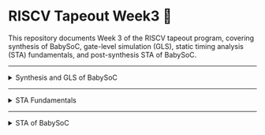 # RISCV Tapeout Week3 🚀

This repository documents Week 3 of the RISCV tapeout program, covering synthesis of BabySoC, gate-level simulation (GLS), static timing analysis (STA) fundamentals, and post-synthesis STA of BabySoC.

---

<details>
<summary>Synthesis and GLS of BabySoC</summary>

## Synthesis and GLS of BabySoC

Gate-level simulation is performed to verify the functionality of a design after synthesis, using actual logic gates.

### Steps to Perform Synthesis of BabySoC

1. **Launch Yosys from the VSDBabySoC/src directory:**
    ```sh
    cd VSDBabySoC/src/
    yosys
    ```
    ![Yosys launch](https://github.com/Santosh3672/RISC-V_Tapeout_Programm/blob/main/Week%203%3A%20BabySoC%20synthesis%2CGLS%20and%20postsynth%20STA/Image%20W3/W3d1p1.png)

2. **Read the Verilog files for vsdbabysoc and all instantiated modules:**
    ```sh
    read_verilog ./module/vsdbabysoc.v
    read_verilog -I./include ../output/compiled_tlv/rvmyth.v
    read_verilog -I./include ./module/clk_gate.v
    ```
    ![Read Verilog files](https://github.com/Santosh3672/RISC-V_Tapeout_Programm/blob/main/Week%203%3A%20BabySoC%20synthesis%2CGLS%20and%20postsynth%20STA/Image%20W3/W3d1p2.png)

3. **Read the library files for standard cells and analog blocks (PLL and DAC):**
    ```sh
    read_liberty -lib ./lib/avsdpll.lib
    read_liberty -lib ./lib/avsddac.lib
    read_liberty -lib ./lib/sky130_fd_sc_hd__tt_025C_1v80.lib
    ```
    ![Read library files](https://github.com/Santosh3672/RISC-V_Tapeout_Programm/blob/main/Week%203%3A%20BabySoC%20synthesis%2CGLS%20and%20postsynth%20STA/Image%20W3/W3d1p3.png)

4. **Synthesize the top module:**
    ```sh
    synth -top vsdbabysoc
    ```
    ![Synthesize top module](https://github.com/Santosh3672/RISC-V_Tapeout_Programm/blob/main/Week%203%3A%20BabySoC%20synthesis%2CGLS%20and%20postsynth%20STA/Image%20W3/W3d1p4.png)

5. **Map flip-flops to standard cells:**
    ```sh
    dfflibmap -liberty ./lib/sky130_fd_sc_hd__tt_025C_1v80.lib
    ```
    ![Map flip-flops](https://github.com/Santosh3672/RISC-V_Tapeout_Programm/blob/main/Week%203%3A%20BabySoC%20synthesis%2CGLS%20and%20postsynth%20STA/Image%20W3/W3d1p5.png)

6. **Optimize design and perform technology mapping:**
    ```sh
    opt
    abc -liberty ./lib/sky130_fd_sc_hd__tt_025C_1v80.lib -script +strash;scorr;ifraig;retime;{D};strash;dch,-f;map,-M,1,{D}
    ```

7. **Final cleanup: flatten design, set undefined values, clean unused instances/wires, and rename:**
    ```sh
    flatten
    setundef -zero
    clean -purge
    rename -enumerate
    ```
    ![Final cleanup](https://github.com/Santosh3672/RISC-V_Tapeout_Programm/blob/main/Week%203%3A%20BabySoC%20synthesis%2CGLS%20and%20postsynth%20STA/Image%20W3/W3d1p6.png)

8. **Print synthesis statistics:**
    ```sh
    stat
    ```
    ![Synthesis statistics](https://github.com/Santosh3672/RISC-V_Tapeout_Programm/blob/main/Week%203%3A%20BabySoC%20synthesis%2CGLS%20and%20postsynth%20STA/Image%20W3/W3d1p7.png)

9. **Write the synthesized netlist for GLS:**
    ```sh
    write_verilog -noattr ../output/synth/vsdbabysoc.synth.v
    ```
    ![Write netlist](https://github.com/Santosh3672/RISC-V_Tapeout_Programm/blob/main/Week%203%3A%20BabySoC%20synthesis%2CGLS%20and%20postsynth%20STA/Image%20W3/W3d1p8.png)

---

### Steps to Perform GLS of BabySoC

1. **Simulate the netlist:**
    ```sh
    iverilog -o ./output/post_synth_sim/post_synth_sim.out \
    -DPOST_SYNTH_SIM -DFUNCTIONAL -DUNIT_DELAY=#1 \
    ./src/module/testbench.v -I ./src/include/ -I src/module/ -I src/gls_model/ -I ./output/synth/
    ```
    - `-o` specifies the output file name.
    - `POST_SYNTH_SIM`, `FUNCTIONAL`, and `UNIT_DELAY` macros are enabled.
    - Testbench and include directories are specified.

2. **Execute the simulation and view the waveform:**
    ```sh
    ./output/post_synth_sim/post_synth_sim.out
    gtkwave post_synth_sim.vcd
    ```
    ![GLS waveform](https://github.com/Santosh3672/RISC-V_Tapeout_Programm/blob/main/Week%203%3A%20BabySoC%20synthesis%2CGLS%20and%20postsynth%20STA/Image%20W3/W3d1p9.png)

- **Complete GLS waveform:**
    ![Complete waveform](https://github.com/Santosh3672/RISC-V_Tapeout_Programm/blob/main/Week%203%3A%20BabySoC%20synthesis%2CGLS%20and%20postsynth%20STA/Image%20W3/W3d1p10.png)

- **Zoomed waveform (reset):**
    ![Zoomed reset](https://github.com/Santosh3672/RISC-V_Tapeout_Programm/blob/main/Week%203%3A%20BabySoC%20synthesis%2CGLS%20and%20postsynth%20STA/Image%20W3/W3d1p11.png)

- **Zoomed waveform (OUT transition):**
    ![Zoomed OUT](https://github.com/Santosh3672/RISC-V_Tapeout_Programm/blob/main/Week%203%3A%20BabySoC%20synthesis%2CGLS%20and%20postsynth%20STA/Image%20W3/W3d1p12.png)

---

### Observations

- The `RV_TO_DAC[9:0]` waveform shows a pattern of increasing and decreasing values, representing the sum of first n integers and then in reverse order.
- Before reset, the output of rvmyth is undefined; after reset, valid digital output is produced.
- Post-reset, rvmyth outputs 17, then 0, 1, 3, ... (sum of first n integers).
- The clock (`CLK`) has 8 cycles for every 1 cycle of `REF`, confirming the PLL is an 8x multiplier.
- The value of `OUT` (analog) transitions from 0 to 1 when the output of RVMYTH crosses the halfway mark of 512.
- `VCO_IN` waveform matches `REF` with some delay.
- `Enb_VCO` is set to 1 for normal PLL operation.
- `VREFH` is set to 3.3V and `VREFL` to 0V for DAC reference voltage.

**Conclusion:**  
The response of all signals in GLS matches the results of functional simulation, confirming:
```
GLS == Functional output
```

</details>

---

<details>
<summary>STA Fundamentals</summary>

## STA Fundamentals

**Timing Path Analysis:**
- Combinational paths are checked between start points (flop clock pin/input port) and endpoints (flop data pin/output port).
- **Arrival Time:** Time taken by a signal to travel from start to endpoint.
- **Required Time:** Time required for a signal to meet setup and hold constraints at endpoint.
- **Slack:** Difference between required and arrival time; negative slack indicates setup/hold constraint violation.

**Types of Setup/Hold Analysis:**
- Reg2reg: Register to register paths
- In2reg: Input port to register
- Reg2out: Register to output ports
- In2out: Input to output ports
- Clock gating: Clock gating flop to clock pin of flop
- Recovery/Removal: Register to reset/set pin of flop
- Data-to-data check: Checks for signals propagating reset value
- Latch timing: Latches provide time borrowing/giving in pipelines

**Other Timing Properties:**
- Slew (transition analysis): Data max/min—max for power, min for timing
- Clock max/min: Tighter margin due to frequent switching
- Load: Fanout and capacitance max/min
- Clock latency/skew: Difference in clock arrival times at flops
- Pulse width: Ensure no excessive degradation

**Graph-Based Timing Analysis:**
- Delays converted to Directed Acyclic Graph (DAG) nodes
- Actual Arrival Time (AAT): Computed from delays in DAG, max value for setup, min for hold at nodes with multiple fan-in
- Required Arrival Time (RAT): Expected signal transition time, computed by backtracing constraints from endpoint
- Slack: RAT - AAT, calculated for all DAG nodes to locate violations

**Analysis Techniques:**
- GBA (Graph-Based Analysis): Considers worst-case delays
- PBA (Path-Based Analysis): Pin/node convention; logic gate delays mapped to gate pins

**Transistor-Level Analysis:**
- Flops made of back-to-back positive/negative latches
- Setup time: Minimum pre-edge stability interval for data; includes inverter and transmission gate delays
- Clk-to-Q delay: Time from clock to Q output via transmission gate/inverter
- Hold time: Often zero if value is pre-stored

![Transistor-level timing](https://github.com/Santosh3672/RISC-V_Tapeout_Programm/blob/main/Week%203%3A%20BabySoC%20synthesis%2CGLS%20and%20postsynth%20STA/Image%20W3/W3d2p1.png)

**Jitter and Noise Margin:**
- Eye diagram: Overlapping clock waveforms showing voltage droop/bounce
- Jitter extraction: Noise region and reliable data window identified for STA calculations

![Eye diagram](https://github.com/Santosh3672/RISC-V_Tapeout_Programm/blob/main/Week%203%3A%20BabySoC%20synthesis%2CGLS%20and%20postsynth%20STA/Image%20W3/W3d2p2.png)

**OCV (On-Chip Variation):**
- Etching differences: Affect gate width/length, drain current, and delay
- Oxide thickness: Impacts MOSFET capacitance/resistance and delay
- Delay histogram: Shows increase or decrease (derate) from nominal delay

**Clock Push/Pull:**
- Push: Positive delay addition in clock path
- Pull: Negative delay addition in clock path
- Setup analysis: Capture clock pulled
- Hold analysis: Launch clock pulled, capture clock pushed

**Pessimism Removal:**  
Common clock path derates removed as pessimism is not warranted in shared paths.

</details>

---

<details>
<summary>STA of BabySoC</summary>

## STA of BabySoC

### Installing OpenSTA

1. **Install required packages:**
    ```sh
    sudo apt-get install cmake clang gcc tcl swig bison flex libeigen3-dev libz-dev tcl-dev
    ```

2. **Clone the OpenSTA repository:**
    ```sh
    git clone https://github.com/parallaxsw/OpenSTA
    ```

3. **Build OpenSTA:**
    ```sh
    mkdir OpenSTA/build && cd OpenSTA/build
    cmake ..
    make
    ```

4. **Invoke OpenSTA:**
    ```sh
    sta
    ```
    ![OpenSTA launch](https://github.com/Santosh3672/RISC-V_Tapeout_Programm/blob/main/Week%203%3A%20BabySoC%20synthesis%2CGLS%20and%20postsynth%20STA/Image%20W3/W3d3p1.png)

---

### Post-Synthesis STA of BabySoC

**Input scripts for OpenSTA:**  
Execute from `./BabySoC/VSDBabySoC/src` directory:

```sh
read_liberty -min ./lib/sky130_fd_sc_hd__tt_025C_1v80.lib
read_liberty -max ./lib/sky130_fd_sc_hd__tt_025C_1v80.lib
read_liberty -min ./lib/avsdpll.lib
read_liberty -max ./lib/avsdpll.lib
read_liberty -min ./lib/avsddac.lib
read_liberty -max ./lib/avsddac.lib
read_verilog ../output/synth/vsdbabysoc.synth.v
link_design vsdbabysoc
read_sdc ./sdc/vsdbabysoc_synthesis.sdc

report_checks -fields {nets cap slew input_pins fanout} -digits {4} -path_delay max -sort_by_slack > setup_report.txt
report_checks -fields {nets cap slew input_pins fanout} -digits {4} -path_delay min -sort_by_slack > hold_report.txt
```

**Script Steps:**
1. Read libraries for standard cells and analog macros (PLL and DAC) using `-max` and `-min` for setup and hold analysis.
2. Read the synthesized netlist.
3. Link the netlist with libraries (successful linking outputs `1`).
4. Read timing constraints.
5. Report timing and save to text files.

---

### Setup and Hold Reports

- **Setup Report:**
    ![Setup report](https://github.com/Santosh3672/RISC-V_Tapeout_Programm/blob/main/Week%203%3A%20BabySoC%20synthesis%2CGLS%20and%20postsynth%20STA/Image%20W3/W3d3p2.png)

    - Example: Reg2reg setup timing path from reg `_10450_` to `_10015_`, passing with a slack of 1.060 ns (critical path for setup).

- **Hold Report:**
    ![Hold report](https://github.com/Santosh3672/RISC-V_Tapeout_Programm/blob/main/Week%203%3A%20BabySoC%20synthesis%2CGLS%20and%20postsynth%20STA/Image%20W3/W3d3p3.png)

    - Example: Reg2reg hold timing path from reg `_9493_` to `_10335_`, passing with a slack of 0.3096 ns (critical path for hold).

---

### Visualizing Timing Reports

- **Pathview:**  
  Pathview is a tool to visualize timing reports from OpenSTA and Primetime.  
  [Installation and usage details](https://github.com/kanndil/PathView/tree/1e3ac1b9517269c97a6a94d829ca40cedc8273f3)

- **Timing Graphs:**
    ![Setup path graph](https://github.com/Santosh3672/RISC-V_Tapeout_Programm/blob/main/Week%203%3A%20BabySoC%20synthesis%2CGLS%20and%20postsynth%20STA/Image%20W3/W3d3p4.png)
    ![Hold path graph](https://github.com/Santosh3672/RISC-V_Tapeout_Programm/blob/main/Week%203%3A%20BabySoC%20synthesis%2CGLS%20and%20postsynth%20STA/Image%20W3/W3d3p5.png)

</details>